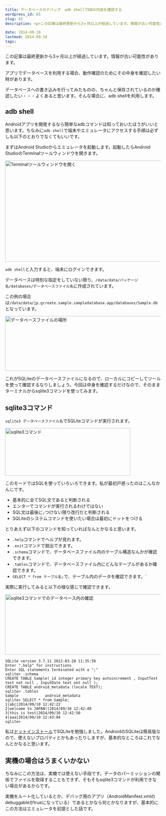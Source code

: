 ```yaml
---
title: データベースのデバッグ　adb shellでDBの内容を確認する
wordpress_id: 65
slug: 65
description: <p>この記事は最終更新から3ヶ月以上が経過しています。情報が古い可能性があります。アプリでデータベースを利用する場合、動作確認のためにその中身を確認したい時があります。 データベースへの書き込みを行ってみたものの、ちゃんと保 [&hellip;]</p>

date: 2014-09-10
lastmod: 2014-09-18
tags: 
---
```


<div id="wppda_alert">この記事は最終更新から3ヶ月以上が経過しています。情報が古い可能性があります。</div><p>アプリでデータベースを利用する場合、動作確認のためにその中身を確認したい時があります。</p>
<p>データベースへの書き込みを行ってみたものの、ちゃんと保存されているのか確認したい・・・よくあると思います。そんな場合に、adb shellを利用します。</p>
<h2>adb shell</h2>
<p>Androidアプリを開発するなら簡単なadbコマンドは知っておいたほうがいいと思います。ちなみに<code>adb shell</code>で端末やエミュレータにアクセスする手順は必ずしも以下のとおりでなくてもいいです。</p>
<p>まずはAndroid Studioからエミュレータを起動します。起動したらAndroid StudioのTerminalツールウィンドウを開きます。</p>
<p><img src="https://android.gcreate.jp/wp-content/uploads/2014/09/14b480071d4251645649bfb57991c67f.jpg" alt="Terminalツールウィンドウを開く" title="Terminalツールウィンドウを開く.jpg" border="0" width="600" height="328" /></p>
<p><code>adb shell</code>と入力すると、端末にログインできます。</p>
<p>データベースは特別な指定をしていない限り、<code>/data/data/パッケージ名/databases/データベースファイル名</code>に作成されています。</p>
<p>この例の場合は<code>/data/data/jp.gcreate.sample.sampledatabase.app/databases/Sample.db</code>となっています。</p>
<p><img src="https://android.gcreate.jp/wp-content/uploads/2014/09/5144b6bfecb29fac003ac1e45501957a.jpg" alt="データベースファイルの場所" title="データベースファイルの場所.jpg" border="0" width="600" height="178" /></p>
<p>これがSQLiteのデータベースファイルになるので、ローカルにコピーしてツールを使って確認するなりしましょう。今回は中身を確認するだけなので、そのままターミナルからsqlite3コマンドを使ってみます。</p>
<h2>sqlite3コマンド</h2>
<p><code>sqlite3 データベースファイル名</code>でSQLiteコマンドが実行されます。</p>
<p><img src="https://android.gcreate.jp/wp-content/uploads/2014/09/f3a16aa0c41cacef1f680cdca2d5c56b.jpg" alt="sqlite3コマンド" title="sqlite3コマンド.jpg" border="0" width="405" height="154" /></p>
<p>このモードではSQLを使っていろいろできます。私が最初戸惑ったのはこんなかんじです。</p>
<ul>
<li>基本的に全てSQL文であると判断される</li>
<li>エンターでコマンドが実行されるわけではない</li>
<li>SQL文は最後に<code>;</code>つけない限り改行だと判断される</li>
<li>SQLiteのシステムコマンドを使いたい場合は最初にドットをつける</li>
</ul>
<p>とりあえず以下のコマンドを知っていればなんとかなると思います。</p>
<ul>
<li><code>.help</code>コマンドでヘルプが見れます。</li>
<li><code>.exit</code>コマンドで脱出できます。</li>
<li><code>.schema</code>コマンドで、データベースファイル内のテーブル構造なんかが確認できます。</li>
<li><code>.tables</code>コマンドで、データベースファイル内にどんなテーブルがあるか確認できます。</li>
<li><code>SELECT * from テーブル名;</code>で、テーブル内のデータを確認できます。`</li>
</ul>
<p>実際に実行してみると以下の様な感じで確認できます。</p>
<p><img src="https://android.gcreate.jp/wp-content/uploads/2014/09/e628762e95054594961b711894affb38.jpg" alt="sqlite3コマンドでのデータベース内の確認" title="sqlite3コマンドでのデータベース内の確認.jpg" border="0" width="600" height="196" /></p>
<pre><code>SQLite version 3.7.11 2012-03-20 11:35:50
Enter ".help" for instructions
Enter SQL statements terminated with a ";"
sqlite&gt; .schema
CREATE TABLE Sample(_id integer primary key autoincrement , InputText text not null , InputDate text not null );
CREATE TABLE android_metadata (locale TEXT);
sqlite&gt; .tables
Sample            android_metadata
sqlite&gt; SELECT * from Sample;
1|abc|2014/09/10 12:42:22
2|welcome to JAPAN!|2014/09/10 12:42:40
3|this is test|2014/09/10 12:42:50
4|aaa|2014/09/10 12:43:04
sqlite&gt; 
</code></pre>
<p>私は<a href="http://dotinstall.com/lessons/basic_sqlite">ドットインストール</a>でSQLiteを勉強しました。AndroidのSQLiteは簡易版なので、使えないプロパティとかもあったりしますが、基本的なところはこれでなんとかなると思います。</p>
<h2>実機の場合はうまくいかない</h2>
<p>ちなみにこの方法は、実機では使えない手段です。データのパーミッションの関係でファイルを取得することもできず、そもそもsqlite3コマンドが利用できない場合があるからです。</p>
<p>実機をルート化しているとか、デバッグ用のアプリ（AndroidManifest.xmlのdebuggableがtrueになっている）であるとかなら何とかなりますが、基本的にこの方法はエミュレータを前提とした話です。</p>

  
